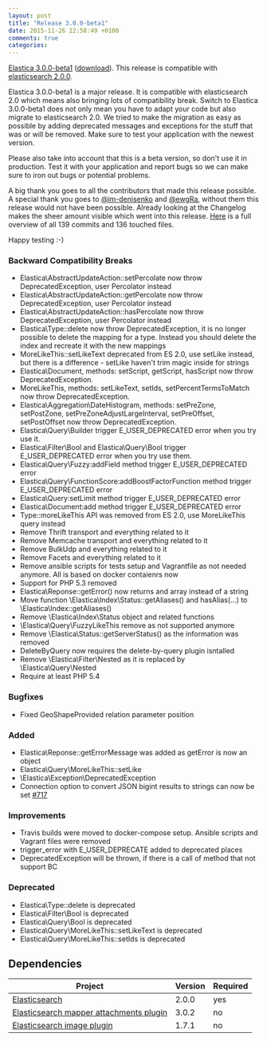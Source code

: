 ```yaml
---
layout: post
title: "Release 3.0.0-beta1"
date: 2015-11-26 22:58:49 +0100
comments: true
categories:
---
```



[Elastica 3.0.0-beta1](https://github.com/ruflin/Elastica/tree/3.0.0-beta1) ([download](https://github.com/ruflin/Elastica/releases/tag/3.0.0-beta1)). This release is compatible with [elasticsearch 2.0.0](https://www.elastic.co/blog/elasticsearch-2-0-0-released).

Elastica 3.0.0-beta1 is a major release. It is compatible with elasticsearch 2.0 which means also bringing lots of compatibility break. Switch to Elastica 3.0.0-beta1 does not only mean you have to adapt your code but also migrate to elasticsearch 2.0. We tried to make the migration as easy as possible by adding deprecated messages and exceptions for the stuff that was or will be removed. Make sure to test your application with the newest version.

Please also take into account that this is a beta version, so don't use it in production. Test it with your application and report bugs so we can make sure to iron out bugs or potential problems.

A big thank you goes to all the contributors that made this release possible. A special thank you goes to [@im-denisenko](https://github.com/im-denisenko) and [@ewgRa](https://github.com/ewgRa), without them this release would not have been possible. Already looking at the Changelog makes the sheer amount visible which went into this release. [Here](https://github.com/ruflin/Elastica/compare/2.3.1...3.0.0-beta1) is a full overview of all 139 commits and 136 touched files.

Happy testing :-)


### Backward Compatibility Breaks
- Elastica\AbstractUpdateAction::setPercolate now throw DeprecatedException, user Percolator instead
- Elastica\AbstractUpdateAction::getPercolate now throw DeprecatedException, user Percolator instead
- Elastica\AbstractUpdateAction::hasPercolate now throw DeprecatedException, user Percolator instead
- Elastica\Type::delete now throw DeprecatedException, it is no longer possible to delete the mapping for a type. Instead you should delete the index and recreate it with the new mappings
- MoreLikeThis::setLikeText deprecated from ES 2.0, use setLike instead, but there is a difference - setLike haven't trim magic inside for strings
- Elastica\Document, methods: setScript, getScript, hasScript now throw DeprecatedException.
- MoreLikeThis, methods: setLikeText, setIds, setPercentTermsToMatch now throw DeprecatedException.
- Elastica\Aggregation\DateHistogram, methods: setPreZone, setPostZone, setPreZoneAdjustLargeInterval, setPreOffset, setPostOffset now throw DeprecatedException.
- Elastica\Query\Builder trigger E_USER_DEPRECATED error when you try use it.
- Elastica\Filter\Bool and Elastica\Query\Bool trigger E_USER_DEPRECATED error when you try use them.
- Elastica\Query\Fuzzy:addField method trigger E_USER_DEPRECATED error
- Elastica\Query\FunctionScore:addBoostFactorFunction method trigger E_USER_DEPRECATED error
- Elastica\Query:setLimit method trigger E_USER_DEPRECATED error
- Elastica\Document:add method trigger E_USER_DEPRECATED error
- Type::moreLikeThis API was removed from ES 2.0, use MoreLikeThis query instead
- Remove Thrift transport and everything related to it
- Remove Memcache transport and everything related to it
- Remove BulkUdp and everything related to it
- Remove Facets and everything related to it
- Remove ansible scripts for tests setup and Vagrantfile as not needed anymore.
  All is based on docker contaienrs now
- Support for PHP 5.3 removed
- Elastica\Reponse::getError() now returns and array instead of a string
- Move function \Elastica\Index\Status::getAliases() and hasAlias(...) to \Elastica\Index::getAliases()
- Remove \Elastica\Index\Status object and related functions
- \Elastica\Query\FuzzyLikeThis remove as not supported anymore
- Remove \Elastica\Status::getServerStatus() as the information was removed
- DeleteByQuery now requires the delete-by-query plugin isntalled
- Remove \Elastica\Filter\Nested as it is replaced by \Elastica\Query\Nested
- Require at least PHP 5.4

### Bugfixes
- Fixed GeoShapeProvided relation parameter position

### Added
- Elastica\Reponse::getErrorMessage was added as getError is now an object
- Elastica\Query\MoreLikeThis::setLike
- \Elastica\Exception\DeprecatedException
- Connection option to convert JSON bigint results to strings can now be set [#717](https://github.com/ruflin/Elastica/issues/717)

### Improvements
- Travis builds were moved to docker-compose setup. Ansible scripts and Vagrant files were removed
- trigger_error with E_USER_DEPRECATE added to deprecated places
- DeprecatedException will be thrown, if there is a call of method that not support BC

### Deprecated
- Elastica\Type::delete is deprecated
- Elastica\Filter\Bool is deprecated
- Elastica\Query\Bool is deprecated
- Elastica\Query\MoreLikeThis::setLikeText is deprecated
- Elastica\Query\MoreLikeThis::setIds is deprecated

## Dependencies

| Project | Version | Required |
|---------|---------|----------|
|[Elasticsearch](https://github.com/elasticsearch/elasticsearch/tree/v2.0.0)|2.0.0|yes|
|[Elasticsearch mapper attachments plugin](https://github.com/elasticsearch/elasticsearch-mapper-attachments/tree/v3.0.2)|3.0.2|no|
|[Elasticsearch image plugin](https://github.com/Jmoati/elasticsearch-image/releases/tag/1.7.1)|1.7.1|no|
